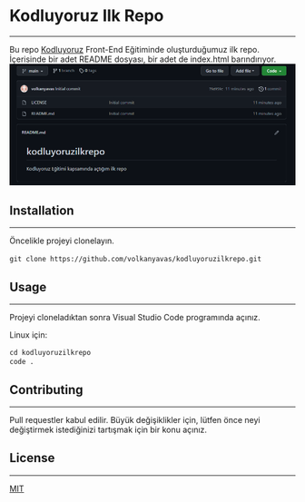 # Kodluyoruz Ilk Repo
---
Bu repo [Kodluyoruz](https://www.kodluyoruz.org/) Front-End Eğitiminde oluşturduğumuz ilk repo. İçerisinde bir adet README dosyası, bir adet de index.html barındırıyor.
![Resim](./img.PNG)
## Installation
---
Öncelikle projeyi clonelayın.

` git clone https://github.com/volkanyavas/kodluyoruzilkrepo.git `
## Usage
---
Projeyi cloneladıktan sonra Visual Studio Code programında açınız.

Linux için:
```
cd kodluyoruzilkrepo
code . 
```
## Contributing
---
Pull requestler kabul edilir. Büyük değişiklikler için, lütfen önce neyi değiştirmek istediğinizi tartışmak için bir konu açınız.
## License
---
[MIT](https://choosealicense.com/licenses/mit/)
